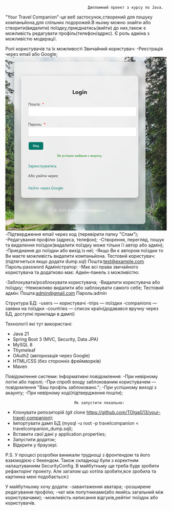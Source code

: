                                         Дипломний проект з курсу по Java.

"Your Travel Companion"-це веб застосунок,створений для пошуку компаньйона,для спільних подорожей.В ньому можно знайти
або створити(видалити) поїздку,приєднатись(вийти) до них,також є можливість редагувати профіль(телефон/адрес).
Є роль адміна з можливістю модерації.


Ролі користувачів та їх можливості
                                    Звичайний користувач:
-Реєстрація через email або Google; ![img_2.png](img_2.png)
-Підтвердження email через код (перевірити папку "Спам");
-Редагування профілю (адреса, телефон);
-Створення, перегляд, пошук та видалення поїздок(видалити поїздку може тільки її автор або адмін);
-Приєднання до поїздки або вихід із неї;
-Якщо Ви є автором поїздки то Ви маєте можливість видалити компаньйона.
Тестовий користувач:(підтягнеться якщо додати dump.sql)
Пошта:test@example.com
Пароль:password
                                        Адміністратор:
-Має всі права звичайного користувача та додатково має:
                                    Адмін-панель з можливістю:

-Заблокувати/розблокувати користувача;
-Видалити користувача або поїздку;
-Неможливо видалити або заблокувати самого себе;
Тестовий адмін:
Пошта:admin@gmail.com
Пароль:admin


Структура БД:
-users — користувачі
-trips — поїздки
-companions — заявки на поїздки
-countries — список країн(додавався вручну через БД, доступні приклади в дампі)

Технології які тут використані:
- Java 21
- Spring Boot 3 (MVC, Security, Data JPA)
- MySQL 8
- Thymeleaf
- OAuth2 (авторизація через Google)
- HTML/CSS (без сторонніх фреймворків)
- Maven

Повідомлення системи:
Інформативні повідомлення:
-При невірному логіні або паролі;
-При спробі входу заблокованим користувачем — повідомлення "Ваш профіль заблоковано.";
-При успішному виході з акаунту;
-При невірному коді(підтвердження пошти);


                                  Як запустити локально:
- Клонувати репозиторій  (git clone https://github.com/TOlgaG13/your-travel-companion);
- Імпортувати дамп БД (mysql -u root -p travelcompanion < travelcompanion_dump.sql);
- Вставити свої дані у application.properties;
- Запустити додаток;
- Відкрити у браузері.


P.S.
У процесі розробки виникали труднощі з фронтендом та його взаємодією с бекендом.
Також складнощі були з коректним налаштуванням SecurityConfig.
В майбутньму ще треба буде зробити рефакторінг проекту.
Але загалом що хотіла зробити,все зробила та картинка мені подобається:)

У майбутньому хочу додати:
-завантаження аватара;
-розширене редагування профілю;
-чат між попутниками(або якийсь загальний між користувачами);
-можливість написання відгуків,рейтінг поїздок або користувачів.
 